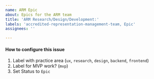 ```yaml
---
name: ARM Epic
about: Epics for the ARM team
title: 'ARM Research/Design/Development:'
labels: 'accredited-representation-management-team, Epic'
assignees: ''

---
```


#### How to configure this issue
1. Label with practice area (`ux`, `research`, `design`, `backend`, `frontend`)
2. Label for MVP work? (`mvp`)
3. Set Status to `Epic`

